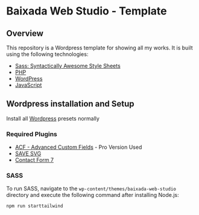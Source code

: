 # Baixada Web Studio - Template

## Overview

This repository is a Wordpress template for showing all my works. It is built using the following technologies:

- [Sass: Syntactically Awesome Style Sheets](https://sass-lang.com/)
- [PHP](https://www.php.net/)
- [WordPress](https://wordpress.org/)
- [JavaScript](https://www.javascript.com/)

## Wordpress installation and Setup

Install all [Wordpress](https://br.wordpress.org/) presets normally

### Required Plugins

- [ACF - Advanced Custom Fields](https://www.advancedcustomfields.com/) - Pro Version Used
- [SAVE SVG](https://wordpress.org/plugins/safe-svg/)
- [Contact Form 7](https://contactform7.com/)

### SASS

To run SASS, navigate to the `wp-content/themes/baixada-web-studio` directory and execute the following command after installing Node.js:

```bash
npm run starttailwind